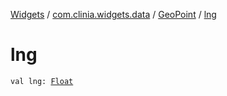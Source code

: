 [Widgets](../../index.md) / [com.clinia.widgets.data](../index.md) / [GeoPoint](index.md) / [lng](./lng.md)

# lng

`val lng: `[`Float`](https://kotlinlang.org/api/latest/jvm/stdlib/kotlin/-float/index.html)